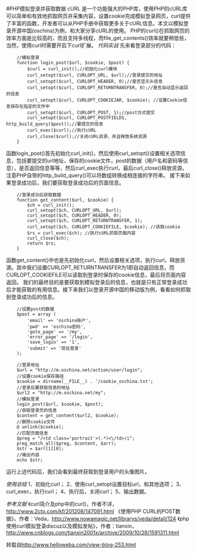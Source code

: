 #PHP模拟登录并获取数据
cURL 是一个功能强大的PHP库，使用PHP的cURL库可以简单和有效地抓取网页并采集内容，设置cookie完成模拟登录网页，curl提供了丰富的函数，开发者可以从PHP手册中获取更多关于cURL信息。本文以模拟登录开源中国(oschina)为例，和大家分享cURL的使用。 
PHP的curl()在抓取网页的效率方面是比较高的，而且支持多线程，而file_get_contents()效率就要稍低些，当然，使用curl时需要开启下curl扩展。
*代码实战*
先来看登录部分的代码：

		//模拟登录 
		function login_post($url, $cookie, $post) { 
		    $curl = curl_init();//初始化curl模块 
		    curl_setopt($curl, CURLOPT_URL, $url);//登录提交的地址 
		    curl_setopt($curl, CURLOPT_HEADER, 0);//是否显示头信息 
		    curl_setopt($curl, CURLOPT_RETURNTRANSFER, 0);//是否自动显示返回的信息 
		    curl_setopt($curl, CURLOPT_COOKIEJAR, $cookie); //设置Cookie信息保存在指定的文件中 
		    curl_setopt($curl, CURLOPT_POST, 1);//post方式提交 
		    curl_setopt($curl, CURLOPT_POSTFIELDS, http_build_query($post));//要提交的信息 
		    curl_exec($curl);//执行cURL 
		    curl_close($curl);//关闭cURL资源，并且释放系统资源 
		} 

函数login_post()首先初始化curl_init()，然后使用curl_setopt()设置相关选项信息，包括要提交的url地址，保存的cookie文件，post的数据（用户名和密码等信息），是否返回信息等等，然后curl_exec执行curl，最后curl_close()释放资源。注意PHP自带的http_build_query()可以将数组转换成相连接的字符串。
接下来如果登录成功后，我们要获取登录成功后的页面信息。

		//登录成功后获取数据 
		function get_content($url, $cookie) { 
		    $ch = curl_init(); 
		    curl_setopt($ch, CURLOPT_URL, $url); 
		    curl_setopt($ch, CURLOPT_HEADER, 0); 
		    curl_setopt($ch, CURLOPT_RETURNTRANSFER, 1); 
		    curl_setopt($ch, CURLOPT_COOKIEFILE, $cookie); //读取cookie 
		    $rs = curl_exec($ch); //执行cURL抓取页面内容 
		    curl_close($ch); 
		    return $rs; 
		} 

函数get_content()中也是先初始化curl，然后设置相关选项，执行curl，释放资源。其中我们设置CURLOPT_RETURNTRANSFER为1即自动返回信息，而CURLOPT_COOKIEFILE可以读取到登录时保存的cookie信息，最后将页面内容返回。
我们的最终目的是要获取到模拟登录后的信息，也就是只有正常登录成功后才能获取的有用信息。接下来我们以登录开源中国的移动版为例，看看如何抓取到登录成功后的信息。

		//设置post的数据 
		$post = array ( 
		    'email' => 'oschina账户', 
		    'pwd' => 'oschina密码', 
		    'goto_page' => '/my', 
		    'error_page' => '/login', 
		    'save_login' => '1', 
		    'submit' => '现在登录' 
		); 
		 
		//登录地址 
		$url = "http://m.oschina.net/action/user/login"; 
		//设置cookie保存路径 
		$cookie = dirname(__FILE__) . '/cookie_oschina.txt'; 
		//登录后要获取信息的地址 
		$url2 = "http://m.oschina.net/my"; 
		//模拟登录 
		login_post($url, $cookie, $post); 
		//获取登录页的信息 
		$content = get_content($url2, $cookie); 
		//删除cookie文件 
		@ unlink($cookie); 
		//匹配页面信息 
		$preg = "/<td class='portrait'>(.*)<\/td>/i"; 
		preg_match_all($preg, $content, $arr); 
		$str = $arr[1][0]; 
		//输出内容 
		echo $str; 

运行上述代码后，我们会看到最终获取到登录用户的头像图片。

*使用总结*
1、初始化curl；
2、使用curl_setopt设置目标url，和其他选项；
3、curl_exec，执行curl；
4、执行后，关闭curl；
5、输出数据。

*参考文献*
《curl简介及php中的curl》，作者不详，<http://www.2cto.com/kf/201208/147091.html>
《使用PHP CURL的POST数据》，作者：Veda，<http://www.nowamagic.net/librarys/veda/detail/124>
《php 使用curl模拟登录discuz以及模拟发帖》，作者：tianxin，<http://www.cnblogs.com/tianxin2001x/archive/2009/10/28/1591311.html>

转载自<http://www.helloweba.com/view-blog-253.html>